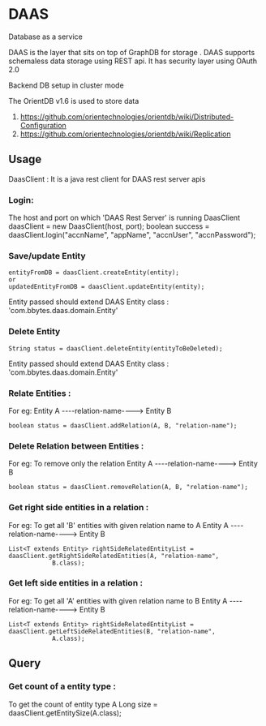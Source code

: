 DAAS
====

Database as a service

DAAS is the layer that sits on top of GraphDB for storage . DAAS supports schemaless data storage using REST api.
It has security layer using OAuth 2.0


Backend DB setup in cluster mode

The OrientDB v1.6 is used to store data

1. https://github.com/orientechnologies/orientdb/wiki/Distributed-Configuration
2. https://github.com/orientechnologies/orientdb/wiki/Replication


## Usage




DaasClient : It is a java rest client for DAAS rest server apis

### Login:
The host and port on which 'DAAS Rest Server' is running
	DaasClient daasClient = new DaasClient(host, port);
    boolean success = daasClient.login("accnName", "appName", "accnUser", "accnPassword");
    
### Save/update Entity

	entityFromDB = daasClient.createEntity(entity);
    or
	updatedEntityFromDB = daasClient.updateEntity(entity);
    
Entity passed should extend DAAS Entity class : 'com.bbytes.daas.domain.Entity'  

### Delete Entity

	String status = daasClient.deleteEntity(entityToBeDeleted);
    
Entity passed should extend DAAS Entity class : 'com.bbytes.daas.domain.Entity' 
    
### Relate Entities : 
For eg:  Entity A ----relation-name----> Entity B

	boolean status = daasClient.addRelation(A, B, "relation-name");
    
    
### Delete Relation between Entities : 
For eg: To remove only the relation  Entity A ----relation-name----> Entity B 

    boolean status = daasClient.removeRelation(A, B, "relation-name");
   
### Get right side entities in a relation :   
For eg: To get all 'B' entities with given relation name to A   Entity A ----relation-name----> Entity B 

	List<T extends Entity> rightSideRelatedEntityList = daasClient.getRightSideRelatedEntities(A, "relation-name",
				B.class);
                
### Get left side entities in a relation :   
For eg: To get all 'A' entities with given relation name to B   Entity A ----relation-name----> Entity B 

	List<T extends Entity> rightSideRelatedEntityList = daasClient.getLeftSideRelatedEntities(B, "relation-name",
				A.class);
    
## Query

### Get count of a entity type : 
To get the count of entity type A
	Long size = daasClient.getEntitySize(A.class);
    
    
    
    

